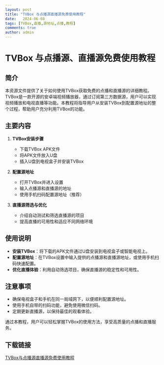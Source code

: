 ```yaml
---
layout: post
title: "TVBox 与点播源直播源免费使用教程"
date:   2024-06-08
tags: [TVBox,直播,源地址,点播,教程]
comments: true
author: admin
---
```

# TVBox 与点播源、直播源免费使用教程

## 简介
本资源文件提供了关于如何使用TVBox获取免费的点播和直播源的详细教程。TVBox是一款开源的安卓端视频播放器，通过订阅第三方数据源，用户可以实现视频播放和电视直播等功能。本教程将指导用户从安装TVBox到配置源地址的整个过程，帮助用户充分利用TVBox的功能。

## 主要内容
1. **TVBox安装步骤**
   - 下载TVBox APK文件
   - 将APK文件放入U盘
   - 插入U盘到电视盒子并安装TVBox

2. **配置源地址**
   - 打开TVBox并进入设置
   - 输入点播源和直播源的地址
   - 使用手机扫码配置源地址（推荐）

3. **直播源筛选与优化**
   - 介绍自动测试和筛选直播源的项目
   - 提高直播的可用性和适应不同网络环境

## 使用说明
- **安装TVBox**：将下载的APK文件通过U盘安装到电视盒子或智能电视上。
- **配置源地址**：在TVBox设置中输入提供的点播源和直播源地址，或使用手机扫码快速配置。
- **优化直播体验**：利用自动筛选项目，确保直播源的稳定性和可用性。

## 注意事项
- 确保电视盒子和手机在同一局域网下，以便顺利配置源地址。
- 使用手机自带的扫码功能，避免使用微信扫码。
- 定期更新直播源，以保持最佳的观看体验。

通过本教程，用户可以轻松掌握TVBox的使用方法，享受高质量的点播和直播服务。

## 下载链接

[TVBox与点播源直播源免费使用教程](https://pan.quark.cn/s/698af32cac07)